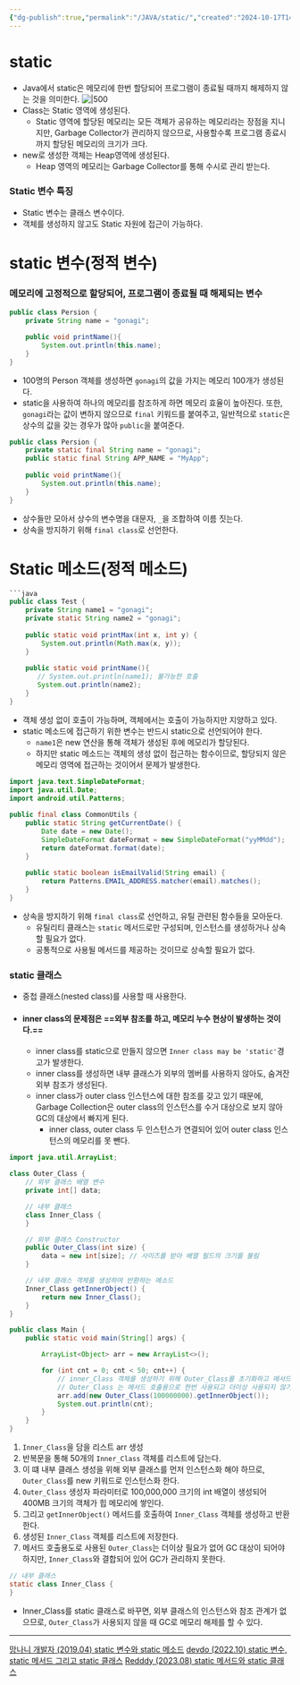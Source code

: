 ```yaml
---
{"dg-publish":true,"permalink":"/JAVA/static/","created":"2024-10-17T14:25:31.459+09:00"}
---
```


# static
- Java에서 static은 메모리에 한번 할당되어 프로그램이 종료될 때까지 해제하지 않는 것을 의미한다.
![|500](https://i.imgur.com/wnMKQZg.png)
- Class는 Static 영역에 생성된다.
	- Static 영역에 할당된 메모리는 모든 객체가 공유하는 메모리라는 장점을 지니지만, Garbage Collector가 관리하지 않으므로, 사용할수록 프로그램 종료시까지 할당된 메모리의 크기가 크다.
- new로 생성한 객체는 Heap영역에 생성된다.
	- Heap 영역의 메모리는 Garbage Collector를 통해 수시로 관리 받는다.
### Static 변수 특징
- Static 변수는 클래스 변수이다.
- 객체를 생성하지 않고도 Static 자원에 접근이 가능하다.
# static 변수(정적 변수)
### 메모리에 고정적으로 할당되어, 프로그램이 종료될 때 해제되는 변수
``` java
public class Persion {
	private String name = "gonagi";

	public void printName(){
		System.out.println(this.name);
	}
}
```
- 100명의 Person 객체를 생성하면 `gonagi`의 값을 가지는 메모리 100개가 생성된다.
- static을 사용하여 하나의 메모리를 참조하게 하면 메모리 효율이 높아진다. 또한, `gonagi`라는 값이 변하지 않으므로 `final` 키워드를 붙여주고, 일반적으로 `static`은 상수의 값을 갖는 경우가 많아 `public`을 붙여준다.
``` java
public class Persion {
	private static final String name = "gonagi";
	public static final String APP_NAME = "MyApp";
	
	public void printName(){
		System.out.println(this.name);
	}
}
```
- 상수들만 모아서 상수의 변수명을 대문자, `_`을 조합하여 이름 짓는다.
- 상속을 방지하기 위해 `final class`로 선언한다.
# Static 메소드(정적 메소드)
``` java
```java
public class Test {
    private String name1 = "gonagi";
    private static String name2 = "gonagi";
 
    public static void printMax(int x, int y) {
        System.out.println(Math.max(x, y));
    }
         
    public static void printName(){
       // System.out.println(name1); 불가능한 호출
       System.out.println(name2);
    }
}
```
- 객체 생성 없이 호출이 가능하며, 객체에서는 호출이 가능하지만 지양하고 있다.
- static 메소드에 접근하기 위한 변수는 반드시 static으로 선언되어야 한다.
	- `name1`은 new 연산을 통해 객체가 생성된 후에 메모리가 할당된다. 
	- 하지만 static 메소드는 객체의 생성 없이 접근하는 함수이므로, 할당되지 않은 메모리 영역에 접근하는 것이어서 문제가 발생한다.
``` java
import java.text.SimpleDateFormat;
import java.util.Date;
import android.util.Patterns;
 
public final class CommonUtils {
    public static String getCurrentDate() {
        Date date = new Date();
        SimpleDateFormat dateFormat = new SimpleDateFormat("yyMMdd");
        return dateFormat.format(date);
    }
     
    public static boolean isEmailValid(String email) {
        return Patterns.EMAIL_ADDRESS.matcher(email).matches();
    }    
}
```
- 상속을 방지하기 위해 `final class`로 선언하고, 유틸 관련된 함수들을 모아둔다.
	- 유틸리티 클래스는 `static` 메서드로만 구성되며, 인스턴스를 생성하거나 상속할 필요가 없다.
	- 공통적으로 사용될 메서드를 제공하는 것이므로 상속할 필요가 없다.
### static 클래스
- 중첩 클래스(nested class)를 사용할 때 사용한다.
- #### inner class의 문제점은 ==외부 참조를 하고, 메모리 누수 현상이 발생하는 것이다.==
	- inner class를 static으로 만들지 않으면 `Inner class may be 'static'`경고가 발생한다.
	- inner class를 생성하면 내부 클래스가 외부의 멤버를 사용하지 않아도, 숨겨잔 외부 참조가 생성된다.
	- inner class가 outer class 인스턴스에 대한 참조를 갖고 있기 때문에, Garbage Collection은 outer class의 인스턴스를 수거 대상으로 보지 않아 GC의 대상에서 빠지게 된다.
		- inner class, outer class 두 인스턴스가 연결되어 있어 outer class 인스턴스의 메모리를 못 뺀다.
``` java
import java.util.ArrayList;

class Outer_Class {
    // 외부 클래스 배열 변수
    private int[] data;

    // 내부 클래스
    class Inner_Class {
    }

    // 외부 클래스 Constructor
    public Outer_Class(int size) {
        data = new int[size]; // 사이즈를 받아 배열 필드의 크기를 불림
    }

    // 내부 클래스 객체를 생성하여 반환하는 메소드
    Inner_Class getInnerObject() {
        return new Inner_Class();
    }
}

public class Main {
    public static void main(String[] args) {

        ArrayList<Object> arr = new ArrayList<>();

        for (int cnt = 0; cnt < 50; cnt++) {
            // inner_Class 객체를 생성하기 위해 Outer_Class를 초기화하고 메서드를 호출하여 리스트에 넣는다.
            // Outer_Class 는 메서드 호출용으로 한번 사용되고 더이상 사용되지 않기에 GC 대상이 되어야 한다.
            arr.add(new Outer_Class(100000000).getInnerObject());
            System.out.println(cnt);
        }
    }
}
```
1. `Inner_Class`을 담을 리스트 arr 생성
2. 반복문을 통해 50개의 `Inner_Class` 객체를 리스트에 담는다.
3. 이 떄 내부 클래스 생성을 위해 외부 클래스를 먼저 인스턴스화 해야 하므로, `Outer_Class`를 new 키워드로 인스턴스화 한다.
4. `Outer_Class` 생성자 파라미터로 100,000,000 크기의 int 배열이 생성되어 400MB 크기의 객체가 힙 메모리에 쌓인다.
5. 그리고 `getInnerObject()` 메서드를 호출하여 `Inner_Class` 객체를 생성하고 반환한다.
6. 생성된 `Inner_Class` 객체를 리스트에 저장한다.
7. 메서드 호출용도로 사용된 `Outer_Class`는 더이상 필요가 없어 GC 대상이 되어야 하지만, `Inner_Class`와 결합되어 있어 GC가 관리하지 못한다.
``` java
// 내부 클래스
static class Inner_Class {
}
```
- Inner_Class를 static 클래스로 바꾸면, 외부 클래스의 인스턴스와 참조 관계가 없으므로, `Outer_Class`가 사용되지 않을 때 GC로 메모리 해제를 할 수 있다.
___ 
[망나니 개발자 (2019.04) static 변수와 static 메소드](https://mangkyu.tistory.com/47)
[devdo (2022.10) static 변수, static 메서드 그리고 static 클래스](https://velog.io/@mooh2jj/Java-static-%EB%B3%80%EC%88%98-static-%EB%A9%94%EC%84%9C%EB%93%9C-%EA%B7%B8%EB%A6%AC%EA%B3%A0-static-%ED%81%B4%EB%9E%98%EC%8A%A4)
[Redddy (2023.08) static 메서드와 static 클래스](https://lazypazy.tistory.com/231)
